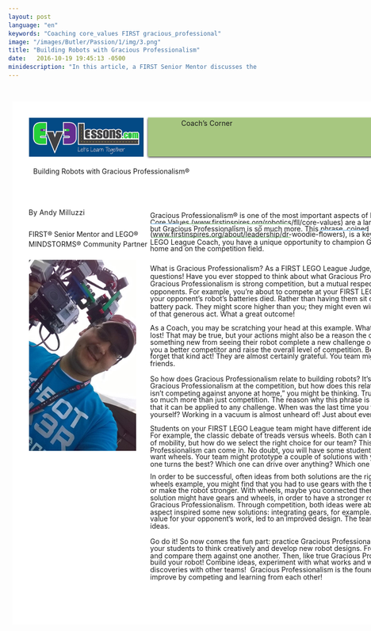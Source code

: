 ```yaml
---
layout: post
language: "en"
keywords: "Coaching core_values FIRST gracious_professional"
image: "/images/Butler/Passion/1/img/3.png"
title: "Building Robots with Gracious Professionalism"
date:   2016-10-19 19:45:13 -0500
minidescription: "In this article, a FIRST Senior Mentor discusses the importance of Gracious Professionalism in FIRST LEGO League."
---
```

﻿<?xml version="1.0" encoding="utf-8"?>
<html xml:lang="en" lang="en" xmlns="http://www.w3.org/1999/xhtml">
  <head>
    <meta http-equiv="Content-Style-Type" content="text/css" />
    <title>vFGr1K1d</title>
    <link rel="stylesheet" type="text/css" href="/coachcorner/vFGr1K1d/vFGr1K1d.css" />
    <!--[if IE]><script type="text/javascript" src="/coachcorner/vFGr1K1d/excanvas-compiled.js"></script><![endif]-->
    <script type="text/javascript" src="/coachcorner/vFGr1K1d/vFGr1K1d.js"> </script>
  </head>
  <body>
    <div style="margin:1ex;">
      <div style="width:100%">
        <!--<table style="border:0;width:100%;">
          <tbody>
            <tr>
              <td bgcolor="eeeeee" align="right">
                <font face="arial,sans-serif">
                  <b>Page 1</b>
                </font>
              </td>
            </tr>
          </tbody>
        </table>-->
      </div>
      <div style="position:relative;width:612pt;height:792pt;">
        <div style="position:absolute;left:0pt;top:0pt;width:100%;height:100%;clip:rect(0pt,612pt,792pt,0pt);" class="fmt-8">
          <img style="position:absolute;left:25pt;top:24pt;width:174pt;height:60.0003pt;z-index:2;" src="/coachcorner/vFGr1K1d/34ce081c00d8291c7f76c5dffde88a41.png" alt="Image_8_0" />
          <img style="position:absolute;left:202.5pt;top:22.4pt;width:387.01pt;height:65.1599pt;z-index:3;" src="/coachcorner/vFGr1K1d/6e47e8984368606f6e063300aba4e4d7.png" alt="Image_10_0" /><span class="fmt-0" style="white-space:pre;"><div style="position:absolute;top:26.24pt;left:256pt;z-index:5;letter-spacing:.005em;">Coach’s Corner</div></span><img style="position:absolute;left:205.5pt;top:23.56pt;width:381pt;height:60pt;z-index:4;" src="/coachcorner/vFGr1K1d/28101f4ded12d4d5997fcf141843fbd9.png" alt="__rendered_path__4" /><span class="fmt-14" style="white-space:pre;"><div style="position:absolute;top:99.296pt;left:32pt;z-index:99;">Building Robots with <span class="fmt-15">Gracious Professionalism</span>®</div></span><span class="fmt-11" style="white-space:pre;"><div style="position:absolute;top:160.97pt;left:25pt;z-index:93;letter-spacing:.018em;">By Andy Milluzzi </div><div style="position:absolute;top:165.98pt;left:209pt;z-index:93;" class="fmt-1">Gracious Professionalism® is one of the most important aspects of FIRST® LEGO® League. Sure </div></span><span class="fmt-1" style="white-space:pre;"><div style="position:absolute;top:175.98pt;left:209pt;z-index:10;letter-spacing:-.006em;"><span class="fmt-2">Core Values</span> (www.firstinspires.org/robotics/fll/core-values) are a large portion of your team’s score, </div></span><span class="fmt-3" style="white-space:pre;"><div style="position:absolute;top:185.98pt;left:209pt;z-index:15;letter-spacing:-.003em;">but Gracious Professionalism is so much more. This phrase, coined by <span class="fmt-4">Dr. Woodie Flowers</span> </div></span><span class="fmt-5" style="white-space:pre;"><div style="position:absolute;top:194.38pt;left:25pt;z-index:95;letter-spacing:-.01em;"><span class="fmt-12">FIRST</span><span class="fmt-13">® Senior Mentor and LEGO® </span></div><div style="position:absolute;top:194.38pt;left:209pt;z-index:95;letter-spacing:-.003em;">(www.firstinspires.org/about/leadership/dr-woodie-flowers), is a key part of any career. As a FIRST </div></span><span class="fmt-13" style="white-space:pre;"><div style="position:absolute;top:209.38pt;left:25pt;z-index:96;letter-spacing:.005em;">MINDSTORMS® Community Partner</div></span><span class="fmt-3" style="white-space:pre;"><div style="position:absolute;top:205.98pt;left:209pt;z-index:22;">LEGO League Coach, you have a unique opportunity to champion Gracious Professionalism both at </div></span><span class="fmt-3" style="white-space:pre;"><div style="position:absolute;top:215.98pt;left:209pt;z-index:23;">home and on the competition field. </div></span><img style="position:absolute;left:25pt;top:239pt;width:163pt;height:290pt;z-index:100;" src="/coachcorner/vFGr1K1d/5d08c515bb0bf506022025d6606c005b.png" alt="Image_20_0" /><span class="fmt-6" style="white-space:pre;"><div style="position:absolute;top:245.98pt;left:209pt;z-index:29;">What is <span class="fmt-7">Gracious Professionalism</span>?<span class="fmt-8"> As a </span><span class="fmt-9">FIRST</span><span class="fmt-8"> LEGO League Judge, this is one of my favorite </span></div></span><span style="white-space:pre;"><div style="position:absolute;top:257.98pt;left:209pt;z-index:32;">questions! Have you ever stopped to think about what <span class="fmt-9">Gracious Professionalism</span> really means? </div></span><span class="fmt-9" style="white-space:pre;"><div style="position:absolute;top:268.98pt;left:209pt;z-index:34;">Gracious Professionalism<span class="fmt-8"> is strong competition, but a mutual respect and appreciation of your </span></div></span><span style="white-space:pre;"><div style="position:absolute;top:280.98pt;left:209pt;z-index:37;">opponents. For example, you’re about to compete at your <span class="fmt-9">FIRST</span> LEGO League Regional event, but </div></span><span style="white-space:pre;"><div style="position:absolute;top:291.98pt;left:209pt;z-index:38;letter-spacing:-.001em;">your opponent’s robot’s batteries died. Rather than having them sit out, your team loans them a fresh </div></span><span style="white-space:pre;"><div style="position:absolute;top:303.98pt;left:209pt;z-index:39;letter-spacing:-.002em;">battery pack. They might score higher than you; they might even win the Champion’s Award because </div></span><span style="white-space:pre;"><div style="position:absolute;top:314.98pt;left:209pt;z-index:40;">of that generous act. What a great outcome! </div></span><span style="white-space:pre;"><div style="position:absolute;top:335.98pt;left:209pt;z-index:41;letter-spacing:-.002em;">As a Coach, you may be scratching your head at this example. What’s so great about it? Your team just </div></span><span style="white-space:pre;"><div style="position:absolute;top:346.98pt;left:209pt;z-index:42;letter-spacing:-.001em;">lost! That may be true, but your actions might also be a reason the other team won. You might learn </div></span><span style="white-space:pre;"><div style="position:absolute;top:357.98pt;left:209pt;z-index:43;">something new from seeing their robot complete a new challenge on the field. All those things make </div></span><span style="white-space:pre;"><div style="position:absolute;top:368.98pt;left:209pt;z-index:44;">you a better competitor and raise the overall level of competition. Best of all, that team isn’t going to </div></span><span style="white-space:pre;"><div style="position:absolute;top:378.98pt;left:209pt;z-index:45;letter-spacing:-.001em;">forget that kind act! They are almost certainly grateful. You team might have even made some new </div></span><span style="white-space:pre;"><div style="position:absolute;top:389.98pt;left:209pt;z-index:46;">friends.  </div></span><span class="fmt-6" style="white-space:pre;"><div style="position:absolute;top:412.98pt;left:209pt;z-index:50;letter-spacing:-.001em;">So how does <span class="fmt-7">Gracious Professionalism</span> relate to building robots? <span class="fmt-8">It’s easy to see the importance of </span></div></span><span class="fmt-9" style="white-space:pre;"><div style="position:absolute;top:423.98pt;left:209pt;z-index:52;">Gracious Professionalism<span class="fmt-8"> at the competition, but how does this relate to building a robot? “My team </span></div></span><span style="white-space:pre;"><div style="position:absolute;top:434.98pt;left:209pt;z-index:55;letter-spacing:-.001em;">isn’t competing against anyone at home,” you might be thinking. True, but <span class="fmt-9">Gracious Professionalism</span> is </div></span><span style="white-space:pre;"><div style="position:absolute;top:444.98pt;left:209pt;z-index:58;">so much more than just competition. The reason why this phrase is so important to <span class="fmt-9">FIRST</span>® teams is </div></span><span style="white-space:pre;"><div style="position:absolute;top:455.98pt;left:209pt;z-index:59;">that it can be applied to any challenge. When was the last time you took on a complex challenge by </div></span><span style="white-space:pre;"><div style="position:absolute;top:466.98pt;left:209pt;z-index:61;letter-spacing:-.004em;">yourself? Working in a vacuum is almost unheard of! Just about everything we do is a team sport.<span class="fmt-10"> </span></div></span><span style="white-space:pre;"><div style="position:absolute;top:487.98pt;left:209pt;z-index:64;">Students on your <span class="fmt-9">FIRST </span>LEGO League team might have different ideas on how to construct the robot. </div></span><span style="white-space:pre;"><div style="position:absolute;top:498.98pt;left:209pt;z-index:65;">For example, the classic debate of treads versus wheels. Both can be excellent solutions to the problem </div></span><span style="white-space:pre;"><div style="position:absolute;top:509.98pt;left:209pt;z-index:67;letter-spacing:-.001em;">of mobility, but how do we select the right choice for our team? This is where <span class="fmt-9">Gracious </span></div></span><span class="fmt-9" style="white-space:pre;"><div style="position:absolute;top:520.98pt;left:209pt;z-index:69;">Professionalism<span class="fmt-8"> can come in. No doubt, you will have some students who want treads and others who </span></div></span><span style="white-space:pre;"><div style="position:absolute;top:530.98pt;left:209pt;z-index:70;letter-spacing:-.001em;">want wheels. Your team might prototype a couple of solutions with your EV3 and some motors. Which </div></span><span style="white-space:pre;"><div style="position:absolute;top:541.98pt;left:209pt;z-index:71;">one turns the best? Which one can drive over anything? Which one is faster?  </div></span><span style="white-space:pre;"><div style="position:absolute;top:560.98pt;left:209pt;z-index:72;">In order to be successful, often ideas from both solutions are the right answer. In our treads versus </div></span><span style="white-space:pre;"><div style="position:absolute;top:571.98pt;left:209pt;z-index:73;">wheels example, you might find that you had to use gears with the treads in order to mount the motors </div></span><span style="white-space:pre;"><div style="position:absolute;top:581.98pt;left:209pt;z-index:74;letter-spacing:-.002em;">or make the robot stronger. With wheels, maybe you connected them directly to the motors. Your final </div></span><span style="white-space:pre;"><div style="position:absolute;top:592.98pt;left:209pt;z-index:75;">solution might have gears and wheels, in order to have a stronger robot. This is a perfect example of </div></span><span class="fmt-9" style="white-space:pre;"><div style="position:absolute;top:603.98pt;left:209pt;z-index:77;">Gracious Professionalism<span class="fmt-8">. Through competition, both ideas were able to be evaluated. The competitive </span></div></span><span style="white-space:pre;"><div style="position:absolute;top:614.98pt;left:209pt;z-index:78;">aspect inspired some new solutions: integrating gears, for example. However, the mutual respect and </div></span><span style="white-space:pre;"><div style="position:absolute;top:624.98pt;left:209pt;z-index:79;">value for your opponent’s work, led to an improved design. The teams benefits from including all </div></span><span style="white-space:pre;"><div style="position:absolute;top:635.98pt;left:209pt;z-index:80;">ideas. </div></span><span style="white-space:pre;"><div style="position:absolute;top:658.98pt;left:209pt;z-index:84;"><span class="fmt-6">Go do it! </span>So now comes the fun part: practice <span class="fmt-9">Gracious Professionalism</span> with your team! Encourage </div></span><span style="white-space:pre;"><div style="position:absolute;top:669.98pt;left:209pt;z-index:85;">your students to think creatively and develop new robot designs. From these awesome ideas, prototype </div></span><span style="white-space:pre;"><div style="position:absolute;top:680.98pt;left:209pt;z-index:86;">and compare them against one another. Then, like true Gracious Professionals, sit down as a team and </div></span><span style="white-space:pre;"><div style="position:absolute;top:690.98pt;left:209pt;z-index:87;">build your robot! Combine ideas, experiment with what works and what doesn’t. Share your </div></span><span style="white-space:pre;"><div style="position:absolute;top:701.98pt;left:209pt;z-index:90;">discoveries with other teams!  <span class="fmt-9">Gracious Professionalism</span> is the foundation of innovation and we can </div></span><img style="position:absolute;left:0pt;top:0pt;width:612pt;height:792pt;z-index:1;" src="/coachcorner/vFGr1K1d/0b27ea17e3e3b3ba27cc233b8992d2cd.png" alt="__rendered_path__1" /><img style="position:absolute;left:209.5pt;top:184.6pt;width:44pt;height:3pt;z-index:11;" src="/coachcorner/vFGr1K1d/443a178fbde03285a8d52915e2a1fec5.png" alt="__rendered_path__11" /><img style="position:absolute;left:258.16pt;top:184.6pt;width:163pt;height:3pt;z-index:12;" src="/coachcorner/vFGr1K1d/e0455c3e26ff71c22ee8415c824cfe39.png" alt="__rendered_path__12" /><img style="position:absolute;left:465.57pt;top:194.6pt;width:72pt;height:3pt;z-index:16;" src="/coachcorner/vFGr1K1d/6b26670fab54826b49ae8663d52eee0c.png" alt="__rendered_path__16" /><img style="position:absolute;left:212.49pt;top:204.6pt;width:210pt;height:3pt;z-index:21;" src="/coachcorner/vFGr1K1d/7aa268af0d33b1fe2bf7c3b2edf9507e.png" alt="__rendered_path__21" /><span style="white-space:pre;"><div style="position:absolute;top:712.98pt;left:209pt;z-index:92;">improve by competing and learning from each other!<span class="fmt-6"> </span></div></span></div>
      </div>
    </div>
  </body>
</html>
